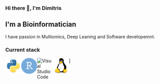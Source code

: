 ### Hi there 👋, I'm Dimitris 

## I'm a Bioinformatician 
I have passion in Multiomics, Deep Leaning and Software developemnt.

### Current stack
[<img align="left" alt="Python" width="50px" src="https://github.com/devicons/devicon/blob/master/icons/python/python-original.svg" />](github)
[<img align="left" alt="R" width="50px" src="https://github.com/devicons/devicon/blob/master/icons/rstudio/rstudio-original.svg" />](github)]
[<img align="left" alt="Visual Studio Code" width="50px" src="https://upload.wikimedia.org/wikipedia/commons/9/9a/Visual_Studio_Code_1.35_icon.svg" />](github)
[<img align="left" alt="Linux" width="50px" src="https://github.com/devicons/devicon/blob/master/icons/linux/linux-original.svg" />](github)


